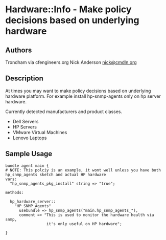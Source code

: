 # Hardware::Info - Make policy decisions based on underlying hardware

## Authors
Trondham via cfengineers.org
Nick Anderson <nick@cmdln.org>

## Description
At times you may want to make policy decisions based on underlying hardware
platform. For example install hp-snmp-agents only on hp server hardware.

Currently detected manufacturers and product classes.
* Dell Servers
* HP Servers
* VMware Virtual Machines
* Lenovo Laptops

## Sample Usage

    bundle agent main {
    # NOTE: This polciy is an example, it wont well unless you have both hp_snmp_agents sketch and actual HP hardware
    vars:
      "hp_snmp_agents_pkg_install" string => "true";

    methods:

      hp_hardware_server::
        "HP SNMP Agents"
          usebundle => hp_snmp_agents("main.hp_snmp_agents_"),
          comment => "This is used to monitor the hardware health via snmp,
                      it's only useful on HP hardware";

    }

